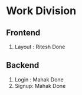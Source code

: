 # Work Division

## Frontend

1. Layout : Ritesh Done

## Backend

1. Login : Mahak Done
2. Signup: Mahak Done
